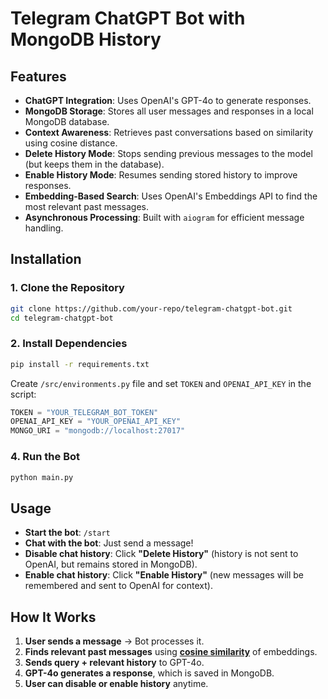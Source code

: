 # Telegram ChatGPT Bot with MongoDB History


## Features
- **ChatGPT Integration**: Uses OpenAI's GPT-4o to generate responses.
- **MongoDB Storage**: Stores all user messages and responses in a local MongoDB database.
- **Context Awareness**: Retrieves past conversations based on similarity using cosine distance.
- **Delete History Mode**: Stops sending previous messages to the model (but keeps them in the database).
- **Enable History Mode**: Resumes sending stored history to improve responses.
- **Embedding-Based Search**: Uses OpenAI's Embeddings API to find the most relevant past messages.
- **Asynchronous Processing**: Built with `aiogram` for efficient message handling.

## Installation
### 1. Clone the Repository
```bash
git clone https://github.com/your-repo/telegram-chatgpt-bot.git
cd telegram-chatgpt-bot
```

### 2. Install Dependencies
```bash
pip install -r requirements.txt
```

Create `/src/environments.py` file and set `TOKEN` and `OPENAI_API_KEY` in the script:
```python
TOKEN = "YOUR_TELEGRAM_BOT_TOKEN"
OPENAI_API_KEY = "YOUR_OPENAI_API_KEY"
MONGO_URI = "mongodb://localhost:27017"
```

### 4. Run the Bot
```bash
python main.py
```

## Usage
- **Start the bot**: `/start`
- **Chat with the bot**: Just send a message!
- **Disable chat history**: Click **"Delete History"** (history is not sent to OpenAI, but remains stored in MongoDB).
- **Enable chat history**: Click **"Enable History"** (new messages will be remembered and sent to OpenAI for context).

## How It Works
1. **User sends a message** → Bot processes it.
2. **Finds relevant past messages** using [**cosine similarity**](https://en.wikipedia.org/wiki/Cosine_similarity) of embeddings.
3. **Sends query + relevant history** to GPT-4o.
4. **GPT-4o generates a response**, which is saved in MongoDB.
5. **User can disable or enable history** anytime.


